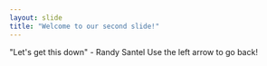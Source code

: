 ```yaml
---
layout: slide
title: "Welcome to our second slide!"
---
```

"Let's get this down" - Randy Santel
Use the left arrow to go back!
